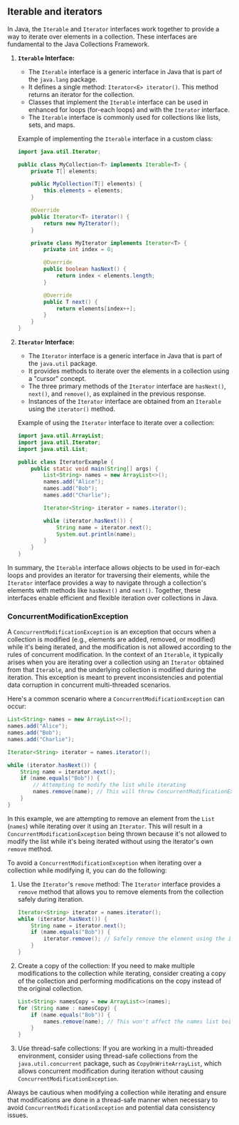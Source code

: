 ## Iterable and iterators

In Java, the `Iterable` and `Iterator` interfaces work together to provide a way to iterate over elements in a collection. These interfaces are fundamental to the Java Collections Framework.

1. **`Iterable` Interface:**
   - The `Iterable` interface is a generic interface in Java that is part of the `java.lang` package.
   - It defines a single method: `Iterator<E> iterator()`. This method returns an iterator for the collection.
   - Classes that implement the `Iterable` interface can be used in enhanced for loops (for-each loops) and with the `Iterator` interface.
   - The `Iterable` interface is commonly used for collections like lists, sets, and maps.

   Example of implementing the `Iterable` interface in a custom class:

   ```java
   import java.util.Iterator;

   public class MyCollection<T> implements Iterable<T> {
       private T[] elements;

       public MyCollection(T[] elements) {
           this.elements = elements;
       }

       @Override
       public Iterator<T> iterator() {
           return new MyIterator();
       }

       private class MyIterator implements Iterator<T> {
           private int index = 0;

           @Override
           public boolean hasNext() {
               return index < elements.length;
           }

           @Override
           public T next() {
               return elements[index++];
           }
       }
   }
   ```

2. **`Iterator` Interface:**
   - The `Iterator` interface is a generic interface in Java that is part of the `java.util` package.
   - It provides methods to iterate over the elements in a collection using a "cursor" concept.
   - The three primary methods of the `Iterator` interface are `hasNext()`, `next()`, and `remove()`, as explained in the previous response.
   - Instances of the `Iterator` interface are obtained from an `Iterable` using the `iterator()` method.

   Example of using the `Iterator` interface to iterate over a collection:

   ```java
   import java.util.ArrayList;
   import java.util.Iterator;
   import java.util.List;

   public class IteratorExample {
       public static void main(String[] args) {
           List<String> names = new ArrayList<>();
           names.add("Alice");
           names.add("Bob");
           names.add("Charlie");

           Iterator<String> iterator = names.iterator();

           while (iterator.hasNext()) {
               String name = iterator.next();
               System.out.println(name);
           }
       }
   }
   ```

In summary, the `Iterable` interface allows objects to be used in for-each loops and provides an iterator for traversing their elements, while the `Iterator` interface provides a way to navigate through a collection's elements with methods like `hasNext()` and `next()`. Together, these interfaces enable efficient and flexible iteration over collections in Java.

### ConcurrentModificationException
A `ConcurrentModificationException` is an exception that occurs when a collection is modified (e.g., elements are added, removed, or modified) while it's being iterated, and the modification is not allowed according to the rules of concurrent modification. In the context of an `Iterable`, it typically arises when you are iterating over a collection using an `Iterator` obtained from that `Iterable`, and the underlying collection is modified during the iteration. This exception is meant to prevent inconsistencies and potential data corruption in concurrent multi-threaded scenarios.

Here's a common scenario where a `ConcurrentModificationException` can occur:

```java
List<String> names = new ArrayList<>();
names.add("Alice");
names.add("Bob");
names.add("Charlie");

Iterator<String> iterator = names.iterator();

while (iterator.hasNext()) {
    String name = iterator.next();
    if (name.equals("Bob")) {
        // Attempting to modify the list while iterating
        names.remove(name); // This will throw ConcurrentModificationException
    }
}
```

In this example, we are attempting to remove an element from the `List` (`names`) while iterating over it using an `Iterator`. This will result in a `ConcurrentModificationException` being thrown because it's not allowed to modify the list while it's being iterated without using the iterator's own `remove` method.

To avoid a `ConcurrentModificationException` when iterating over a collection while modifying it, you can do the following:

1. Use the `Iterator`'s `remove` method: The `Iterator` interface provides a `remove` method that allows you to remove elements from the collection safely during iteration.

   ```java
   Iterator<String> iterator = names.iterator();
   while (iterator.hasNext()) {
       String name = iterator.next();
       if (name.equals("Bob")) {
           iterator.remove(); // Safely remove the element using the iterator
       }
   }
   ```

2. Create a copy of the collection: If you need to make multiple modifications to the collection while iterating, consider creating a copy of the collection and performing modifications on the copy instead of the original collection.

   ```java
   List<String> namesCopy = new ArrayList<>(names);
   for (String name : namesCopy) {
       if (name.equals("Bob")) {
           names.remove(name); // This won't affect the names list being iterated
       }
   }
   ```

3. Use thread-safe collections: If you are working in a multi-threaded environment, consider using thread-safe collections from the `java.util.concurrent` package, such as `CopyOnWriteArrayList`, which allows concurrent modification during iteration without causing `ConcurrentModificationException`.

Always be cautious when modifying a collection while iterating and ensure that modifications are done in a thread-safe manner when necessary to avoid `ConcurrentModificationException` and potential data consistency issues.
